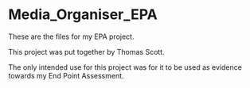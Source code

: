 # Media_Organiser_EPA
These are the files for my EPA project.

This project was put together by Thomas Scott. 

The only intended use for this project was for it to be used as evidence towards my End Point Assessment.
